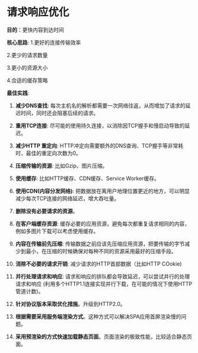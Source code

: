 # 请求响应优化

**目的**：更快内容到达时间

**核心思路**:
1.更好的连接传输效率

2.更少的请求数量

3.更小的资源大小

4.合适的缓存策略

**最佳实践**:

1. **减少DNS查找**: 每次主机名的解析都需要一次网络往返，从而增加了请求的延迟时间，同时还会阻塞后续的请求。

2. **重用TCP连接**: 尽可能的使用持久连接，以消除因TCP握手和慢启动导致的延迟。

3. **减少HTTP 重定向**: HTTP冲定向需要额外的DNS查询、TCP握手等非常耗时，最佳的重定向次数为0。

4. **压缩传输的资源**: 比如Gzip、图片压缩。

5. **使用缓存**: 比如HTTP缓存、CDN缓存、Service Worker缓存。

6. **使用CDN(内容分发网络)**: 把数据放在离用户地理位置更近的地方，可以明显减少每次TCP连接的网络延迟，增大吞吐量。

7. **删除没有必要请求的资源**。

8. **在客户端缓存资源**: 缓存必要的应用资源，避免每次都重复请求相同的内容，例如多图片下载可以考虑使用缓存。

9. **内容在传输前先压缩**: 传输数据之前应该先压缩应用资源，把要传输的字节减少到最小，在压缩的时候确保对每种不同的资源采用最好的压缩手段。

10. **消除不必要的请求开销**: 减少请求的HTTP首部数据（比如HTTP COokie)

11. **并行处理请求和响应**: 请求和响应的排队都会导致延迟，可以尝试并行的处理请求和响应
    (利用多个HTTP1.1连接实现并行下载，在可能的情况下使用HTTP管道计数)。

12. **针对协议版本采取优化措施**。升级到HTTP2.0。

13. **根据需要采用服务端渲染方式**。这种方式可以解决SPA应用首屏渲染慢的问题。

14. **采用预渲染的方式快速加载静态页面**。页面渲染的极致性能，比较适合静态页面。

# 
